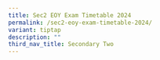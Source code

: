 ```yaml
---
title: Sec2 EOY Exam Timetable 2024
permalink: /sec2-eoy-exam-timetable-2024/
variant: tiptap
description: ""
third_nav_title: Secondary Two
---
```

